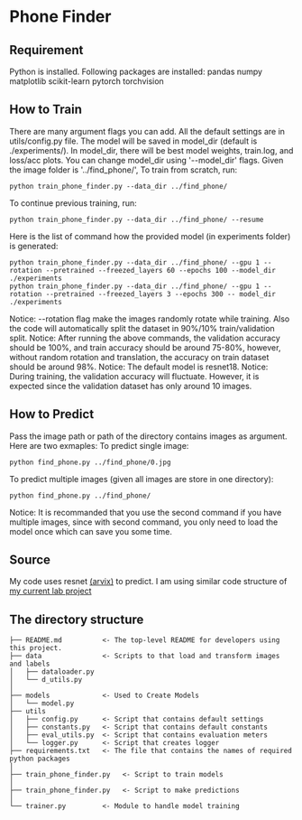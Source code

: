 # Phone Finder

## Requirement
Python is installed.
Following packages are installed:
    pandas
    numpy
    matplotlib
    scikit-learn
    pytorch
    torchvision

## How to Train
    
There are many argument flags you can add. All the default settings are in utils/config.py file.
The model will be saved in model_dir (default is ./experiments/). In model_dir, there will be best model weights, train.log, and loss/acc plots. You can change model_dir using '--model_dir' flags.
Given the image folder is '../find_phone/',
To train from scratch, run:
```
python train_phone_finder.py --data_dir ../find_phone/
```
To continue previous training, run:
```
python train_phone_finder.py --data_dir ../find_phone/ --resume
```

Here is the list of command how the provided model (in experiments folder) is generated:
```
python train_phone_finder.py --data_dir ../find_phone/ --gpu 1 --rotation --pretrained --freezed_layers 60 --epochs 100 --model_dir ./experiments
python train_phone_finder.py --data_dir ../find_phone/ --gpu 1 --rotation --pretrained --freezed_layers 3 --epochs 300 -- model_dir ./experiments
```
Notice: --rotation flag make the images randomly rotate while training. Also the code will automatically split the dataset in 90%/10% train/validation split.
Notice: After running the above commands, the validation accuracy should be 100%, and train accuracy should be around 75-80%, however, without random rotation and translation, the accuracy on train dataset should be around 98%.
Notice: The default model is resnet18. 
Notice: During training, the validation accuracy will fluctuate. However, it is expected since the validation dataset has only around 10 images. 

## How to Predict
Pass the image path or path of the directory contains images as argument. Here are two exmaples:
To predict single image:
```
python find_phone.py ../find_phone/0.jpg
```
To predict multiple images (given all images are store in one directory):
```
python find_phone.py ../find_phone/
```
Notice: It is recommanded that you use the second command if you have multiple images, since with second command, you only need to load the model once which can save you some time. 

## Source

My code uses resnet [(arvix)](https://arxiv.org/pdf/1512.03385.pdf) to predict. 
I am using similar code structure of [my current lab project](https://github.com/hab-spc/hab-ml/tree/feature/instance)

## The directory structure
```
├── README.md          <- The top-level README for developers using this project.
├── data               <- Scripts to that load and transform images and labels
│   ├── dataloader.py
│   └── d_utils.py
│
├── models             <- Used to Create Models
│   └── model.py
├── utils         
│   ├── config.py      <- Script that contains default settings
│   ├── constants.py   <- Script that contains default constants
│   ├── eval_utils.py  <- Script that contains evaluation meters
│   └── logger.py      <- Script that creates logger
├── requirements.txt   <- The file that contains the names of required python packages
│
├── train_phone_finder.py   <- Script to train models 
│
├── train_phone_finder.py   <- Script to make predictions
│
└── trainer.py         <- Module to handle model training
```


